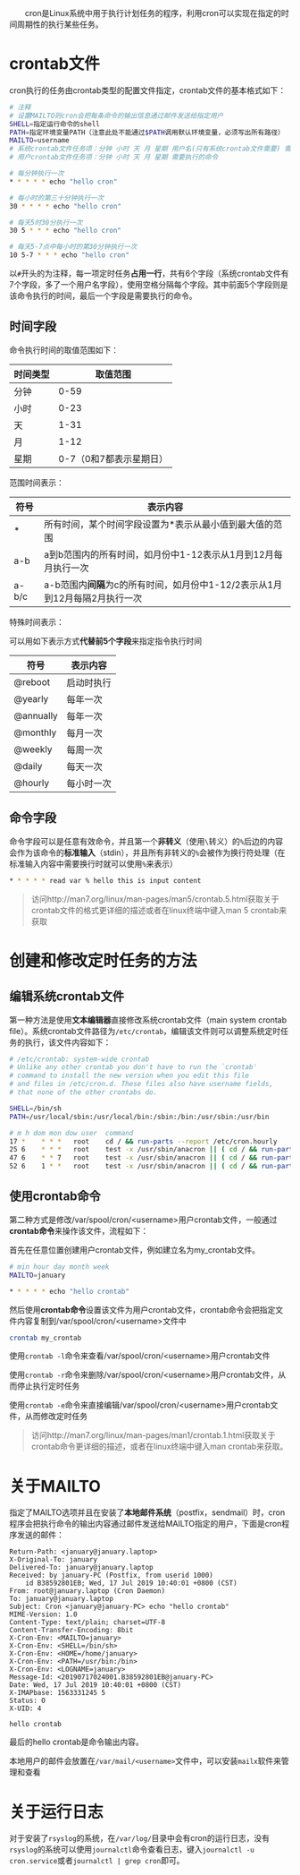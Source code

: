 &emsp;&emsp;cron是Linux系统中用于执行计划任务的程序，利用cron可以实现在指定的时间周期性的执行某些任务。

# crontab文件

cron执行的任务由crontab类型的配置文件指定，crontab文件的基本格式如下：

```bash
# 注释
# 设置MAILTO则cron会把每条命令的输出信息通过邮件发送给指定用户
SHELL=指定运行命令的shell
PATH=指定环境变量PATH（注意此处不能通过$PATH调用默认环境变量，必须写出所有路径）
MAILTO=username
# 系统crontab文件任务项：分钟 小时 天 月 星期 用户名(只有系统crontab文件需要) 需要执行的命令
# 用户crontab文件任务项：分钟 小时 天 月 星期 需要执行的命令

# 每分钟执行一次
* * * * * echo "hello cron" 

# 每小时的第三十分钟执行一次
30 * * * * echo "hello cron"

# 每天5时30分执行一次
30 5 * * * echo "hello cron"

# 每天5-7点中每小时的第30分钟执行一次
10 5-7 * * * echo "hello cron"

```

以`#`开头的为注释，每一项定时任务**占用一行**，共有6个字段（系统crontab文件有7个字段，多了一个用户名字段），使用空格分隔每个字段。其中前面5个字段则是该命令执行的时间，最后一个字段是需要执行的命令。

## 时间字段

命令执行时间的取值范围如下：

| 时间类型 | 取值范围                |
| -------- | ----------------------- |
| 分钟     | 0-59                    |
| 小时     | 0-23                    |
| 天       | 1-31                    |
| 月       | 1-12                    |
| 星期     | 0-7（0和7都表示星期日） |

范围时间表示：

| 符号  | 表示内容                                                     |
| ----- | ------------------------------------------------------------ |
| *     | 所有时间，某个时间字段设置为*表示从最小值到最大值的范围      |
| a-b   | a到b范围内的所有时间，如月份中1-12表示从1月到12月每月执行一次 |
| a-b/c | a-b范围内**间隔**为c的所有时间，如月份中1-12/2表示从1月到12月每隔2月执行一次 |

特殊时间表示：

可以用如下表示方式**代替前5个字段**来指定指令执行时间

| 符号      | 表示内容   |
| --------- | ---------- |
| @reboot   | 启动时执行 |
| @yearly   | 每年一次   |
| @annually | 每年一次   |
| @monthly  | 每月一次   |
| @weekly   | 每周一次   |
| @daily    | 每天一次   |
| @hourly   | 每小时一次 |

## 命令字段

命令字段可以是任意有效命令，并且第一个**非转义**（使用`\`转义）的`%`后边的内容会作为该命令的**标准输入**（stdin），并且所有非转义的`%`会被作为换行符处理（在标准输入内容中需要换行时就可以使用`%`来表示）

```bash
* * * * * read var % hello this is input content
```

> 访问http://man7.org/linux/man-pages/man5/crontab.5.html获取关于crontab文件的格式更详细的描述或者在linux终端中键入man 5 crontab来获取


# 创建和修改定时任务的方法

## 编辑系统crontab文件

第一种方法是使用**文本编辑器**直接修改系统crontab文件（main system crontab file）。系统crontab文件路径为`/etc/crontab`，编辑该文件则可以调整系统定时任务的执行，该文件内容如下：

```bash
# /etc/crontab: system-wide crontab
# Unlike any other crontab you don't have to run the `crontab'
# command to install the new version when you edit this file
# and files in /etc/cron.d. These files also have username fields,
# that none of the other crontabs do.

SHELL=/bin/sh
PATH=/usr/local/sbin:/usr/local/bin:/sbin:/bin:/usr/sbin:/usr/bin

# m h dom mon dow user  command
17 *    * * *   root    cd / && run-parts --report /etc/cron.hourly
25 6    * * *   root    test -x /usr/sbin/anacron || ( cd / && run-parts --report /etc/cron.daily )
47 6    * * 7   root    test -x /usr/sbin/anacron || ( cd / && run-parts --report /etc/cron.weekly )
52 6    1 * *   root    test -x /usr/sbin/anacron || ( cd / && run-parts --report /etc/cron.monthly )

```

## 使用crontab命令

第二种方式是修改/var/spool/cron/\<username\>用户crontab文件，一般通过**crontab命令**来操作该文件，流程如下：

首先在任意位置创建用户crontab文件，例如建立名为my_crontab文件。

```bash
# min hour day month week
MAILTO=january

* * * * * echo "hello crontab"
```

然后使用**crontab命令**设置该文件为用户crontab文件，crontab命令会把指定文件内容复制到/var/spool/cron/\<username\>文件中

```bash
crontab my_crontab
```

使用`crontab -l`命令来查看/var/spool/cron/\<username\>用户crontab文件

使用`crontab -r`命令来删除/var/spool/cron/\<username\>用户crontab文件，从而停止执行定时任务

使用`crontab -e`命令来直接编辑/var/spool/cron/\<username\>用户crontab文件，从而修改定时任务

> 访问http://man7.org/linux/man-pages/man1/crontab.1.html获取关于crontab命令更详细的描述，或者在linux终端中键入man  crontab来获取。

# 关于MAILTO

指定了MAILTO选项并且在安装了**本地邮件系统**（postfix，sendmail）时，cron程序会把执行命令的输出内容通过邮件发送给MAILTO指定的用户，下面是cron程序发送的邮件：

```
Return-Path: <january@january.laptop>
X-Original-To: january
Delivered-To: january@january.laptop
Received: by january-PC (Postfix, from userid 1000)
	id B38592801EB; Wed, 17 Jul 2019 10:40:01 +0800 (CST)
From: root@january.laptop (Cron Daemon)
To: january@january.laptop
Subject: Cron <january@january-PC> echo "hello crontab"
MIME-Version: 1.0
Content-Type: text/plain; charset=UTF-8
Content-Transfer-Encoding: 8bit
X-Cron-Env: <MAILTO=january>
X-Cron-Env: <SHELL=/bin/sh>
X-Cron-Env: <HOME=/home/january>
X-Cron-Env: <PATH=/usr/bin:/bin>
X-Cron-Env: <LOGNAME=january>
Message-Id: <20190717024001.B38592801EB@january-PC>
Date: Wed, 17 Jul 2019 10:40:01 +0800 (CST)
X-IMAPbase: 1563331245 5
Status: O
X-UID: 4

hello crontab
```

最后的hello crontab是命令输出内容。

本地用户的邮件会放置在`/var/mail/<username>`文件中，可以安装`mailx`软件来管理和查看

# 关于运行日志

对于安装了`rsyslog`的系统，在`/var/log/`目录中会有cron的运行日志，没有`rsyslog`的系统可以使用`journalctl`命令查看日志，键入`journalctl -u cron.service`或者`journalctl | grep cron`即可。